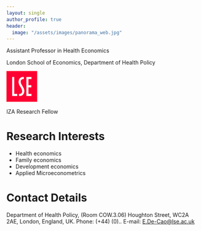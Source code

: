 ```yaml
---
layout: single
author_profile: true
header:
  image: "/assets/images/panorama_web.jpg"
---
```


Assistant Professor in Health Economics

London School of Economics, Department of Health Policy

<img src="assets/images/LSElogo.png" alt="LSE" style="width: 80px;"/>

IZA Research Fellow

# Research Interests
* Health economics 
* Family economics
* Development economics
* Applied Microeconometrics 


# Contact Details
Department of Health Policy, (Room COW.3.06)
Houghton Street, WC2A 2AE, London, England, UK.
Phone: (+44) (0)..
E-mail: E.De-Cao@lse.ac.uk




